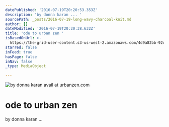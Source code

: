 ```yaml
---
datePublished: '2016-07-19T20:20:53.353Z'
description: 'by donna karan ... '
sourcePath: _posts/2016-07-19-long-wavy-charcoal-knit.md
author: []
dateModified: '2016-07-19T20:20:38.632Z'
title: 'ode to urban zen '
isBasedOnUrl: >-
  https://the-grid-user-content.s3-us-west-2.amazonaws.com/4d9a82bb-92d9-4a69-b159-b95fcb30f959.jpg
starred: false
inFeed: true
hasPage: false
inNav: false
_type: MediaObject

---
```

![by donna karan avail at urbanzen.com](https://the-grid-user-content.s3-us-west-2.amazonaws.com/4d9a82bb-92d9-4a69-b159-b95fcb30f959.jpg)

# ode to urban zen 

by donna karan ...